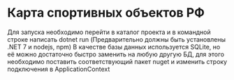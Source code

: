 # Карта спортивных объектов РФ
Для запуска необходимо перейти в каталог проекта и в командной строке написать dotnet run (Предварительно должны быть установлены .NET 7 и nodejs, npm)
В качестве базы данных используется SQLite, но её можно достаточно быстро заменить на любую другую БД, для этого необходимо поставить соответствующий пакет nuget и изменить строку подключения в ApplicationContext